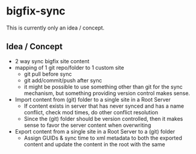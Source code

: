 # bigfix-sync

This is currently only an idea / concept.

## Idea / Concept

- 2 way sync bigfix site content
- mapping of 1 git repo/folder to 1 custom site
  - git pull before sync
  - git add/commit/push after sync
  - it might be possible to use something other than git for the sync mechanism, but something providing version control makes sense.
- Import content from (git) folder to a single site in a Root Server
  - If content exists in server that has never synced and has a name conflict, check mod times, do other conflict resolution
  - Since the (git) folder should be version controlled, then it makes sense to favor the server content when overwriting
- Export content from a single site in a Root Server to a (git) folder
  - Assign GUIDs & sync time to xml metadata to both the exported content and update the content in the root with the same
